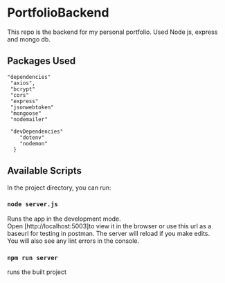 # PortfolioBackend
This repo is the backend for my personal portfolio. Used Node js, express and mongo db.

## Packages Used
```
"dependencies"
 "axios",
 "bcrypt"
 "cors"
 "express"
 "jsonwebtoken"
 "mongoose"
 "nodemailer"
 
 "devDependencies"
    "dotenv"
    "nodemon"
  }
```
## Available Scripts
In the project directory, you can run:
### `node server.js`
Runs the app in the development mode.\
Open [http://localhost:5003]to view it in the browser or use this url as a baseurl for testing in postman.
The server will reload if you make edits.\
You will also see any lint errors in the console.
### `npm run server`
runs the built project

